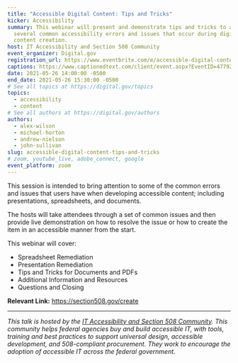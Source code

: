 ```yaml
---
title: "Accessible Digital Content: Tips and Tricks"
kicker: Accessibility
summary: This webinar will present and demonstrate tips and tricks to address
  several common accessibility errors and issues that occur during digital
  content creation.
host: IT Accessibility and Section 508 Community
event_organizer: Digital.gov
registration_url: https://www.eventbrite.com/e/accessible-digital-content-tips-and-tricks-tickets-152902821455
captions: https://www.captionedtext.com/client/event.aspx?EventID=4779268&CustomerID=321
date: 2021-05-26 14:00:00 -0500
end_date: 2021-05-26 15:30:00 -0500
# See all topics at https://digital.gov/topics
topics:
  - accessibility
  - content
# See all authors at https://digital.gov/authors
authors:
  - alex-wilson
  - michael-horton
  - andrew-nielson
  - john-sullivan
slug: accessible-digital-content-tips-and-tricks
# zoom, youtube_live, adobe_connect, google
event_platform: zoom
---
```

This session is intended to bring attention to some of the common errors and issues that users have when developing accessible content; including presentations, spreadsheets, and documents. 

The hosts will take attendees through a set of common issues and then provide live demonstration on how to resolve the issue or how to create the item in an accessible manner from the start.

This webinar will cover:

* Spreadsheet Remediation
* Presentation Remediation
* Tips and Tricks for Documents and PDFs
* Additional Information and Resources
* Questions and Closing



**Relevant Link:** https://section508.gov/create

- - -

*This talk is hosted by the [IT Accessibility and Section 508 Community](https://digital.gov/communities/it-accessibility-section-508/). This community helps federal agencies buy and build accessible IT, with tools, training and best practices to support universal design, accessible development, and 508-compliant procurement. They work to encourage the adoption of accessible IT across the federal government.*
